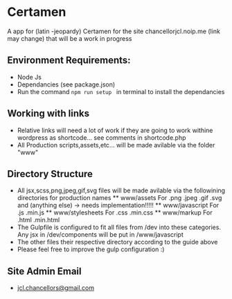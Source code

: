 # Certamen
A app for (latin -jeopardy) Certamen for the site chancellorjcl.noip.me (link may change) that will be a work in progress

## Environment Requirements:
* Node Js
* Dependancies (see package.json)
* Run the command ```npm run setup ``` in terminal to install the dependancies 

## Working with links
* Relative links will need a lot of work if they are going to work withine wordpress as shortcode... see comments in shortcode.php
* All Production scripts,assets,etc... will be made avilable via the folder "www"

## Directory Structure
* All jsx,scss,png,jpeg,gif,svg files will be made avilable via the followining directories for production names
** www/assets        For .png .jpeg .gif .svg and (anything else) -> needs implementation!!!!!
** www/javascript    For .js .min.js
** www/stylesheets   For .css .min.css
** www/markup        For .html .min.html 
* The Gulpfile is configured to fit all files from /dev into these categories. Any jsx in /dev/components will be put in /www/javascript
* The other files their respective directory according to the guide above
* Please feel free to improve the gulp configuration :)

## Site Admin Email
* jcl.chancellors@gmail.com